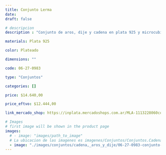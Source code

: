 ```yaml
---
title: Conjunto Lerma
date: 
draft: false

# descripcion
description : "Conjunto de aros, dije y cadena en plata 925 y microcubic. Largo de cadena 40, 45 o 50 a elección."

materials: Plata 925

color: Plateado

dimensions: ""

code: 06-27-0983

type: "Conjuntos"

categories: []

price: $14.640,00

price_eftvo: $12.444,00

link_mercado_shop: https://inplata.mercadoshops.com.ar/MLA-1113228060conjunto-aros-y-collar-plata-925-lerma-_JM

# Images
# first image will be shown in the product page
images:
  # - image: "images/path_to_image"
  # La ubicacion de las imagenes es imagenes/Conjuntos/Conjuntos.Cadena, aros y dije/06-27-0983-conjunto-lerma
  - image: "./images/conjuntos/cadena,_aros_y_dije/06-27-0983-conjunto-lerma.jpg"
---
```

